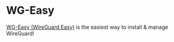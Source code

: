 # WG-Easy

[WG-Easy (WireGuard Easy)](https://github.com/wg-easy/wg-easy) is the easiest way to install & manage WireGuard!

